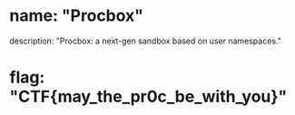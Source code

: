 # name: "Procbox"

description: "Procbox: a next-gen sandbox based on user namespaces."

# flag: "CTF{may_the_pr0c_be_with_you}"
